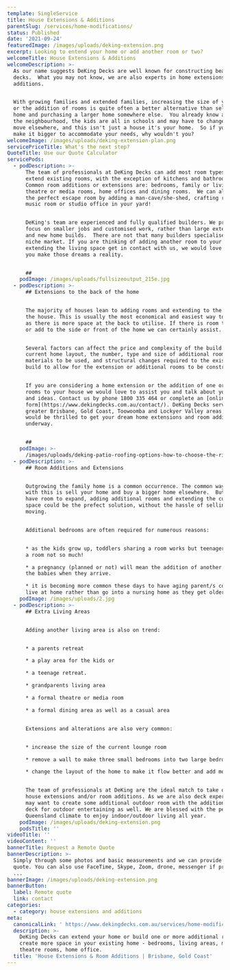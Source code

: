 ```yaml
---
template: SingleService
title: House Extensions & Additions
parentSlug: /services/home-modifications/
status: Published
date: '2021-09-24'
featuredImage: /images/uploads/deking-extension.png
excerpt: Looking to entend your home or add another room or two?
welcomeTitle: House Extensions & Additions
welcomeDescription: >-
  As our name suggests DeKing Decks are well known for constructing beautiful
  decks.  What you may not know, we are also experts in home extensions and room
  additions.


  With growing families and extended families, increasing the size of your home
  or the addition of rooms is quite often a better alternative than selling your
  home and purchasing a larger home somewhere else.  You already know and love
  the neighbourhood, the kids are all in schools and may have to change if you
  move elsewhere, and this isn't just a house it's your home.  So if you can
  make it bigger to accommodate your needs, why wouldn't you?
welcomeImage: /images/uploads/deking-extension-plan.png
servicePriceTitle: What's the next step?
QuoteTitle: Use our Quote Calculator
servicePods:
  - podDescription: >-
      The team of professionals at DeKing Decks can add most room types or
      extend existing rooms, with the exception of kitchens and bathrooms. 
      Common room additions or extensions are: bedrooms, family or living rooms,
      theatre or media rooms, home offices and dining rooms.  We can also create
      the perfect escape room by adding a man-cave/she-shed, crafting room,
      music room or studio office in your yard!


      DeKing's team are experienced and fully qualified builders. We prefer to
      focus on smaller jobs and customised work, rather than large extensions
      and new home builds.  There are not that many builders specialise in this
      niche market. If you are thinking of adding another room to your home or
      extending the living space get in contact with us, we would love to help
      you make those dreams a reality. 


      ##
    podImage: /images/uploads/fullsizeoutput_215e.jpg
  - podDescription: >-
      ## Extensions to the back of the home


      The majority of houses lean to adding rooms and extending to the rear of
      the house. This is usually the most economical and easiest way to proceed,
      as there is more space at the back to utilise. If there is room to extend
      or add to the side or front of the home we can certainly assist.


      Several factors can affect the price and complexity of the build. The
      current home layout, the number, type and size of additional rooms,
      materials to be used, and structural changes required to the existing
      build to allow for the extension or additional rooms to be constructed.


      If you are considering a home extension or the addition of one or more
      rooms to your house we would love to assist you and talk about your plans
      and ideas. Contact us by phone 1800 335 464 or complete an [online enquiry
      form](https://www.dekingdecks.com.au/contact/). DeKing Decks service
      greater Brisbane, Gold Coast, Toowoomba and Lockyer Valley areas and we
      would be thrilled to get your dream home extensions and room additions
      underway.


      ##
    podImage: >-
      /images/uploads/deking-patio-roofing-options-how-to-choose-the-right-patio-roof-and-why-they’re-always-a-good-option.jpg
  - podDescription: >-
      ## Room Additions and Extensions


      Outgrowing the family home is a common occurrence. The common way to deal
      with this is sell your home and buy a bigger home elsewhere.  But if you
      have room to expand, adding additional rooms and extending the current
      space could be the prefect solution, without the hassle of selling and
      moving.


      Additional bedrooms are often required for numerous reasons: 


      * as the kids grow up, toddlers sharing a room works but teenagers sharing
      a room not so much!

      * a pregnancy (planned or not) will mean the addition of another room for
      the babies when they arrive.

      * it is becoming more common these days to have aging parent/s come and
      live at home rather than go into a nursing home as they get older.
    podImage: /images/uploads/2.jpg
  - podDescription: >-
      ## Extra Living Areas


      Adding another living area is also on trend: 


      * a parents retreat

      * a play area for the kids or 

      * a teenage retreat. 

      * grandparents living area

      * a formal theatre or media room

      * a formal dining area as well as a casual area


      Extensions and alterations are also very common:


      * increase the size of the current lounge room

      * remove a wall to make three small bedrooms into two large bedrooms

      * change the layout of the home to make it flow better and add more space


      The team of professionals at DeKing are the ideal match to take on your
      house extensions and/or room additions. As we are also deck experts you
      may want to create some additional outdoor room with the addition of a
      deck for outdoor entertaining as well. We are blessed with the perfect
      Queensland climate to enjoy indoor/outdoor living all year.
    podImage: /images/uploads/deking-extension.png
    podsTitle: ''
videoTitle: ''
videoContent: ''
bannerTitle: Request a Remote Quote
bannerDescription: >-
  Simply through some photos and basic measurements and we can provide you a
  quote. You can also use FaceTime, Skype, Zoom, drone, messenger if preferred
  ...
bannerImage: /images/uploads/deking-extension.png
bannerButton:
  label: Remote quote
  link: contact
categories:
  - category: house extensions and additions
meta:
  canonicalLink: ' https://www.dekingdecks.com.au/services/home-modifications/house-extension-addition/'
  description: >-
    DeKing Decks can extend your home or build one or more additional rooms to
    create more space in your existing home - bedrooms, living areas, media or
    theatre rooms, home office.
  title: 'House Extensions & Room Additions | Brisbane, Gold Coast'
---
```


